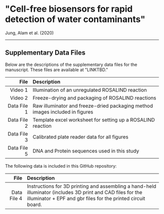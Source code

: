 # "Cell-free biosensors for rapid detection of water contaminants"
Jung, Alam et al. (2020)

---

## Supplementary Data Files
Below are the descriptions of the supplementary data files for the manuscript. These files are available at "LINKTBD."

| File | Description |
| ---: | :----------- |
| Video 1 | Illumination of an unregulated ROSALIND reaction |
| Video 2 | Freeze-drying and packaging of ROSALIND reactions |
| Data File 1 | Raw illuminator and freeze-dried packaging method images included in figures |
| Data File 2 | Template excel worksheet for setting up a ROSALIND reaction |
| Data File 3 | Calibrated plate reader data for all figures |
| Data File 5 | DNA and Protein sequences used in this study |

The following data is included in this GitHub repository:

| File | Description |
| ---: | :----------- |
| Data File 4 | Instructions for 3D printing and assembling a hand-held illuminator (includes 3D print and CAD files for the illuminator + EPF and gbr files for the printed circuit board. |

